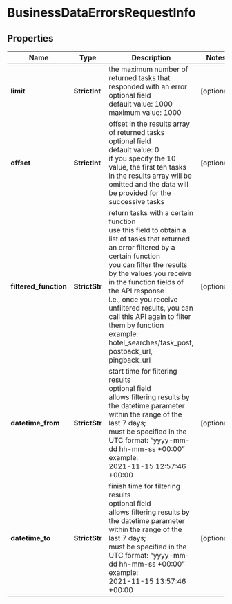 # BusinessDataErrorsRequestInfo


## Properties

| Name | Type | Description | Notes |
|------------ | ------------- | ------------- | -------------|
**limit** | **StrictInt** | the maximum number of returned tasks that responded with an error<br>optional field<br>default value: 1000<br>maximum value: 1000 |[optional]|
**offset** | **StrictInt** | offset in the results array of returned tasks<br>optional field<br>default value: 0<br>if you specify the 10 value, the first ten tasks in the results array will be omitted and the data will be provided for the successive tasks |[optional]|
**filtered_function** | **StrictStr** | return tasks with a certain function<br>use this field to obtain a list of tasks that returned an error filtered by a certain function<br>you can filter the results by the values you receive in the function fields of the API response<br>i.e., once you receive unfiltered results, you can call this API again to filter them by function<br>example: hotel_searches/task_post, postback_url, pingback_url |[optional]|
**datetime_from** | **StrictStr** | start time for filtering results<br>optional field<br>allows filtering results by the datetime parameter within the range of the last 7 days;<br>must be specified in the UTC format: “yyyy-mm-dd hh-mm-ss +00:00”<br>example:<br>2021-11-15 12:57:46 +00:00 |[optional]|
**datetime_to** | **StrictStr** | finish time for filtering results<br>optional field<br>allows filtering results by the datetime parameter within the range of the last 7 days;<br>must be specified in the UTC format: “yyyy-mm-dd hh-mm-ss +00:00”<br>example:<br>2021-11-15 13:57:46 +00:00 |[optional]|
